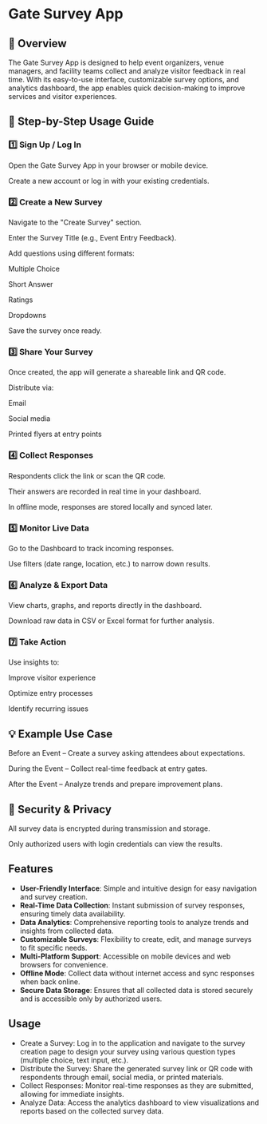 # Gate Survey App
## 📌 Overview
The Gate Survey App is designed to help event organizers, venue managers, and facility teams collect and analyze visitor feedback in real time. With its easy-to-use interface, customizable survey options, and analytics dashboard, the app enables quick decision-making to improve services and visitor experiences.


## 📖 Step-by-Step Usage Guide
### 1️⃣ Sign Up / Log In
Open the Gate Survey App in your browser or mobile device.

Create a new account or log in with your existing credentials.

### 2️⃣ Create a New Survey
Navigate to the "Create Survey" section.

Enter the Survey Title (e.g., Event Entry Feedback).

Add questions using different formats:

Multiple Choice

Short Answer

Ratings

Dropdowns

Save the survey once ready.

### 3️⃣ Share Your Survey
Once created, the app will generate a shareable link and QR code.

Distribute via:

Email

Social media

Printed flyers at entry points

### 4️⃣ Collect Responses
Respondents click the link or scan the QR code.

Their answers are recorded in real time in your dashboard.

In offline mode, responses are stored locally and synced later.

### 5️⃣ Monitor Live Data
Go to the Dashboard to track incoming responses.

Use filters (date range, location, etc.) to narrow down results.

### 6️⃣ Analyze & Export Data
View charts, graphs, and reports directly in the dashboard.

Download raw data in CSV or Excel format for further analysis.

### 7️⃣ Take Action
Use insights to:

Improve visitor experience

Optimize entry processes

Identify recurring issues

## 💡 Example Use Case
Before an Event – Create a survey asking attendees about expectations.

During the Event – Collect real-time feedback at entry gates.

After the Event – Analyze trends and prepare improvement plans.

## 🔐 Security & Privacy
All survey data is encrypted during transmission and storage.

Only authorized users with login credentials can view the results.

## Features

- **User-Friendly Interface**: Simple and intuitive design for easy navigation and survey creation.
- **Real-Time Data Collection**: Instant submission of survey responses, ensuring timely data availability.
- **Data Analytics**: Comprehensive reporting tools to analyze trends and insights from collected data.
- **Customizable Surveys**: Flexibility to create, edit, and manage surveys to fit specific needs.
- **Multi-Platform Support**: Accessible on mobile devices and web browsers for convenience.
- **Offline Mode**: Collect data without internet access and sync responses when back online.
- **Secure Data Storage**: Ensures that all collected data is stored securely and is accessible only by authorized users.

 ## Usage
- Create a Survey: Log in to the application and navigate to the survey creation page to design your survey using various question types (multiple choice, text input, etc.).
- Distribute the Survey: Share the generated survey link or QR code with respondents through email, social media, or printed materials.
- Collect Responses: Monitor real-time responses as they are submitted, allowing for immediate insights.
- Analyze Data: Access the analytics dashboard to view visualizations and reports based on the collected survey data.



